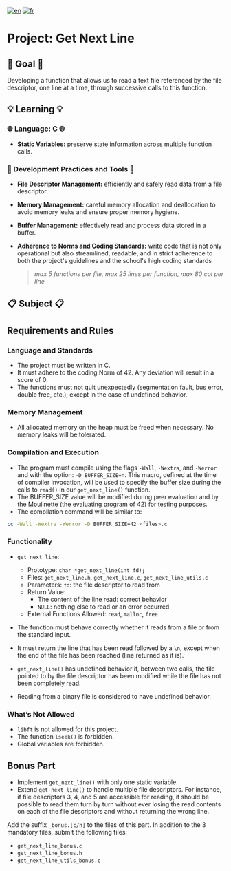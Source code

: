 [![en](https://img.shields.io/badge/lang-en-purple.svg)](https://github.com/nfauconn/get_next_line/blob/master/README.md)
[![fr](https://img.shields.io/badge/lang-fr-pink.svg)](https://github.com/nfauconn/get_next_line/blob/master/README.fr.md)

# Project: Get Next Line

## 🏁 Goal 🏁
Developing a function that allows us to read a text file referenced by the file descriptor, one line at a time, through successive calls to this function.

## 💡 Learning 💡

### 🌐 Language: C 🌐

- **Static Variables:** preserve state information across multiple function calls.


### 🔧 Development Practices and Tools 🔧

- **File Descriptor Management:** efficiently and safely read data from a file descriptor.

- **Memory Management:** careful memory allocation and deallocation to avoid memory leaks and ensure proper memory hygiene.

- **Buffer Management:** effectively read and process data stored in a buffer.

- **Adherence to Norms and Coding Standards:** write code that is not only operational but also streamlined, readable, and in strict adherence to both the project's guidelines and the school's high coding standards
  > *max 5 functions per file, max 25 lines per function, max 80 col per line*

## 📋 Subject 📋

## Requirements and Rules

### Language and Standards
- The project must be written in C.
- It must adhere to the coding Norm of 42. Any deviation will result in a score of 0.
- The functions must not quit unexpectedly (segmentation fault, bus error, double free, etc.), except in the case of undefined behavior.

### Memory Management
- All allocated memory on the heap must be freed when necessary. No memory leaks will be tolerated.

### Compilation and Execution
- The program must compile using the flags `-Wall`, `-Wextra`, and `-Werror` and with the option: `-D BUFFER_SIZE=n`. This macro, defined at the time of compiler invocation, will be used to specify the buffer size during the calls to `read()` in our `get_next_line()` function.
- The BUFFER_SIZE value will be modified during peer evaluation and by the Moulinette (the evaluating program of 42) for testing purposes.
- The compilation command will be similar to: 
```bash
cc -Wall -Wextra -Werror -D BUFFER_SIZE=42 <files>.c
```

### Functionality
- `get_next_line`:
  - Prototype: `char *get_next_line(int fd);`
  - Files: `get_next_line.h`, `get_next_line.c`, `get_next_line_utils.c`
  - Parameters: `fd`: the file descriptor to read from
  - Return Value: 
    - The content of the line read: correct behavior
    - `NULL`: nothing else to read or an error occurred
  - External Functions Allowed: `read`, `malloc`, `free`

- The function must behave correctly whether it reads from a file or from the standard input.
 
- It must return the line that has been read followed by a `\n`, except when the end of the file has been reached (line returned as it is).

- `get_next_line()` has undefined behavior if, between two calls, the file pointed to by the file descriptor has been modified while the file has not been completely read.
- Reading from a binary file is considered to have undefined behavior.

### What’s Not Allowed
- `libft` is not allowed for this project.
- The function `lseek()` is forbidden.
- Global variables are forbidden.

## Bonus Part

- Implement `get_next_line()` with only one static variable.
- Extend `get_next_line()` to handle multiple file descriptors. For instance, if file descriptors 3, 4, and 5 are accessible for reading, it should be possible to read them turn by turn without ever losing the read contents on each of the file descriptors and without returning the wrong line.

Add the suffix `_bonus.[c/h]` to the files of this part. In addition to the 3 mandatory files, submit the following files:
- `get_next_line_bonus.c`
- `get_next_line_bonus.h`
- `get_next_line_utils_bonus.c`
